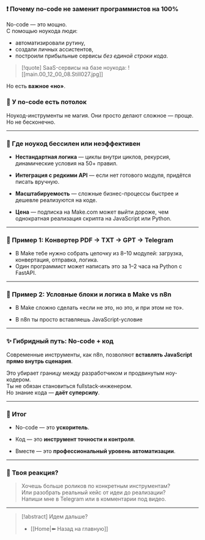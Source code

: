 ### ❗ Почему no-code не заменит программистов на 100%

No-code — это мощно.  
С помощью ноукода люди:

- автоматизировали рутину,
- создали личных ассистентов,
- построили прибыльные сервисы _без единой строки кода_.

>[!quote] SaaS-сервисы на базе ноукода:
>![[main.00_12_00_08.Still027.jpg]]

Но есть **важное «но»**.

### 🚫 У no-code есть потолок

Ноукод-инструменты не магия. Они просто делают сложное — проще.  
Но не бесконечно.

---

### 🔧 Где ноукод бессилен или неэффективен

- **Нестандартная логика** — циклы внутри циклов, рекурсия, динамические условия на 50+ правил.

- **Интеграция с редкими API** — если нет готового модуля, придётся писать вручную.

- **Масштабируемость** — сложные бизнес-процессы быстрее и дешевле реализуются на коде.

- **Цена** — подписка на Make.com может выйти дороже, чем однократная реализация скрипта на JavaScript или Python.


---

### 🧠 Пример 1: Конвертер PDF → TXT → GPT → Telegram

- В Make тебе нужно собрать цепочку из 8–10 модулей: загрузка, конвертация, отправка, логика.
- Один программист может написать это за 1–2 часа на Python с FastAPI.

---

### 🧠 Пример 2: Условные блоки и логика в Make vs n8n

- В Make сложно сделать «если не это, но это, и при этом не то».
    
- В n8n ты просто вставляешь JavaScript-условие
    
---

### ✨ Гибридный путь: No-code + код

Современные инструменты, как n8n, позволяют **вставлять JavaScript прямо внутрь сценария**.

Это убирает границу между разработчиком и продвинутым ноу-кодером.  
Ты не обязан становиться fullstack-инженером.  
Но знание кода — **даёт суперсилу**.

---

### 🔽 Итог

- No-code — это **ускоритель**.
    
- Код — это **инструмент точности и контроля**.
    
- Вместе — это **профессиональный уровень автоматизации**.
    

---

### 🤔 Твоя реакция?

> Хочешь больше роликов по конкретным инструментам?  
> Или разобрать реальный кейс от идеи до реализации?  
> Напиши мне в Telegram или в комментарии под видео.


---
> [!abstract] Идем дальше?
> - [[Home|⬅️ Назад на главную]]